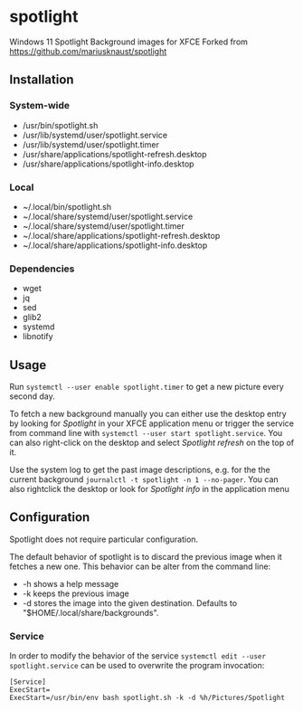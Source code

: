 # spotlight
Windows 11 Spotlight Background images for XFCE
Forked from https://github.com/mariusknaust/spotlight

## Installation
### System-wide
* /usr/bin/spotlight.sh
* /usr/lib/systemd/user/spotlight.service
* /usr/lib/systemd/user/spotlight.timer
* /usr/share/applications/spotlight-refresh.desktop
* /usr/share/applications/spotlight-info.desktop
### Local
* ~/.local/bin/spotlight.sh
* ~/.local/share/systemd/user/spotlight.service
* ~/.local/share/systemd/user/spotlight.timer
* ~/.local/share/applications/spotlight-refresh.desktop
* ~/.local/share/applications/spotlight-info.desktop
### Dependencies
* wget
* jq
* sed
* glib2
* systemd
* libnotify

## Usage
Run `systemctl --user enable spotlight.timer` to get a new picture every second day.

To fetch a new background manually you can either use the desktop entry by looking for _Spotlight_ in your XFCE application menu or trigger the service from command line with `systemctl --user start spotlight.service`. You can also right-click on the desktop and select _Spotlight refresh_ on the top of it.

Use the system log to get the past image descriptions, e.g. for the the current background `journalctl -t spotlight -n 1 --no-pager`.
You can also rightclick the desktop or look for _Spotlight info_ in the application menu

## Configuration

Spotlight does not require particular configuration.

The default behavior of spotlight is to discard the previous image when it fetches a new one. This behavior can be alter from the command line:

 * -h shows a help message
 * -k keeps the previous image
 * -d stores the image into the given destination. Defaults to "$HOME/.local/share/backgrounds".

### Service

In order to modify the behavior of the service `systemctl edit --user spotlight.service` can be used to overwrite the program invocation:

```
[Service]
ExecStart=
ExecStart=/usr/bin/env bash spotlight.sh -k -d %h/Pictures/Spotlight
```


